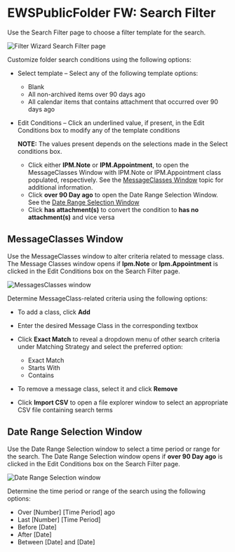 # EWSPublicFolder FW: Search Filter

Use the Search Filter page to choose a filter template for the search.

![Filter Wizard Search Filter page](/img/product_docs/accessanalyzer/12.0/admin/datacollector/ewsmailbox/searchfilter.webp)

Customize folder search conditions using the following options:

- Select template – Select any of the following template options:

    - Blank
    - All non-archived items over 90 days ago
    - All calendar items that contains attachment that occurred over 90 days ago

- Edit Conditions – Click an underlined value, if present, in the Edit Conditions box to modify any
  of the template conditions

    **NOTE:** The values present depends on the selections made in the Select conditions box.

    - Click either **IPM.Note** or **IPM.Appointment**, to open the MessageClasses Window with
      IPM.Note or IPM.Appointment class populated, respectively. See the
      [MessageClasses Window](#messageclasses-window) topic for additional information.
    - Click **over 90 Day ago** to open the Date Range Selection Window. See the
      [Date Range Selection Window](#date-range-selection-window)
    - Click **has attachment(s)** to convert the condition to **has no attachment(s)** and vice
      versa

## MessageClasses Window

Use the MessageClasses window to alter criteria related to message class. The Message Classes window
opens if **Ipm.Note** or **Ipm.Appointment** is clicked in the Edit Conditions box on the Search
Filter page.

![MessagesClasses window](/img/product_docs/accessanalyzer/12.0/admin/datacollector/ewsmailbox/filterwizard/messageclassessearchfilter.webp)

Determine MessageClass-related criteria using the following options:

- To add a class, click **Add**
- Enter the desired Message Class in the corresponding textbox
- Click **Exact Match** to reveal a dropdown menu of other search criteria under Matching Strategy
  and select the preferred option:

    - Exact Match
    - Starts With
    - Contains

- To remove a message class, select it and click **Remove**
- Click **Import CSV** to open a file explorer window to select an appropriate CSV file containing
  search terms

## Date Range Selection Window

Use the Date Range Selection window to select a time period or range for the search. The Date Range
Selection window opens if **over 90 Day ago** is clicked in the Edit Conditions box on the Search
Filter page.

![Date Range Selection window](/img/product_docs/accessanalyzer/12.0/admin/datacollector/ewsmailbox/filterwizard/daterangeselectionsearchfilter.webp)

Determine the time period or range of the search using the following options:

- Over [Number] [Time Period] ago
- Last [Number] [Time Period]
- Before [Date]
- After [Date]
- Between [Date] and [Date]
